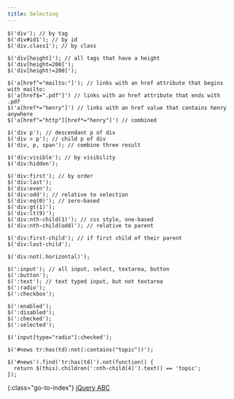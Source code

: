 ```yaml
---
title: Selecting
---
```


    $('div'); // by tag
    $('div#id1'); // by id
    $('div.class1'); // by class

    $('div[height]'); // all tags that have a height
    $('div[height=200]');
    $('div[height!=200]');

    $('a[href^="mailto:"]'); // links with an href attribute that begins with mailto:
    $('a[href$=".pdf"]') // links with an href attribute that ends with .pdf
    $('a[href*="henry"]') // links with an href value that contains henry anywhere
    $('a[href^="http"][href*="henry"]') // combined

    $('div p'); // descendant p of div
    $('div > p'); // child p of div
    $('div, p, span'); // combine three result

    $('div:visible'); // by visibility
    $('div:hidden');

    $('div:first'); // by order
    $('div:last');
    $('div:even');
    $('div:odd'); // relative to selection
    $('div:eq(0)'); // zero-based
    $('div:gt(1)');
    $('div:lt(9)');
    $('div:nth-child(1)'); // css style, one-based
    $('div:nth-child(odd)'); // relative to parent

    $('div:first-child'); // if first child of their parent
    $('div:last-child');

    $('div:not(.horizontal)');

    $(':input'); // all input, select, textarea, button
    $(':button');
    $(':text'); // text typed input, but not textarea
    $(':radio');
    $(':checkbox');

    $(':enabled');
    $(':disabled');
    $(':checked');
    $(':selected');

    $('input[type="radio"]:checked');

    $('#news tr:has(td):not(:contains("topic"))');

    $('#news').find('tr:has(td)').not(function() {
      return $(this).children(':nth-child(4)').text() == 'topic';
    });


{:class="go-to-index"}
[jQuery ABC](index)
